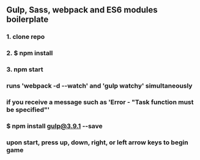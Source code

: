 ## Gulp, Sass, webpack and ES6 modules boilerplate

### 1. clone repo
### 2. $ npm install 
### 3. npm start

### runs 'webpack -d --watch' and 'gulp watchy' simultaneously

### if you receive a message such as 'Error - "Task function must be specified"'
### $ npm install gulp@3.9.1 --save

### upon start, press up, down, right, or left arrow keys to begin game



